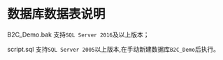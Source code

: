 # 数据库数据表说明


B2C_Demo.bak 支持`SQL Server 2016`及以上版本；


script.sql 支持`SQL Server 2005`以上版本,在手动新建数据库`B2C_Demo`后执行。
